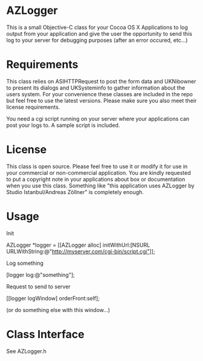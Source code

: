 AZLogger
========

This is a small Objective-C class for your Cocoa OS X Applications to log output from your application and give the user the opportunity to send this log to your server for debugging purposes (after an error occured, etc...)

Requirements
============

This class relies on ASIHTTPRequest to post the form data and UKNibowner to present its dialogs and UKSysteminfo to gather information about the users system. For your convenience these classes are included in the repo but feel free to use the latest versions. Please make sure you also meet their license requirements.

You need a cgi script running on your server where your applications can post your logs to. A sample script is included.

License
=======

This class is open source. Please feel free to use it or modify it for use in your commercial or non-commercial application. You are kindly requested to put a copyright note in your applications about box or documentation when you use this class. Something like "this application uses AZLogger by Studio Istanbul/Andreas Zöllner" is completely enough.

Usage
=====

Init

AZLogger *logger = [[AZLogger alloc] initWithUrl:[NSURL URLWithString:@"http://myserver.com/cgi-bin/script.cgi"]];

Log something

[logger log:@"something"];

Request to send to server

[[logger logWindow] orderFront:self];

(or do something else with this window...)

Class Interface
===============

See AZLogger.h

